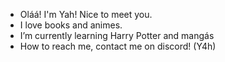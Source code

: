 - Oláá! I'm Yah! Nice to meet you.
- I love books and animes.
- I’m currently learning Harry Potter and mangás
- How to reach me, contact me on discord! (Y4h)

<!---
I'm lazy
--->
